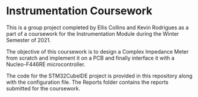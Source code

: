 # Instrumentation Coursework

This is a group project completed by Ellis Collins and Kevin Rodrigues as a part of a coursework for the Instrumentation Module during the Winter Semester of 2021.

The objective of this coursework is to design a Complex Impedance Meter from scratch and implement it on a PCB and finally interface it with a Nucleo-F446RE microcontroller.

The code for the STM32CubeIDE project is provided in this repository along with the configuration file. The Reports folder contains the reports submitted for the coursework. 
